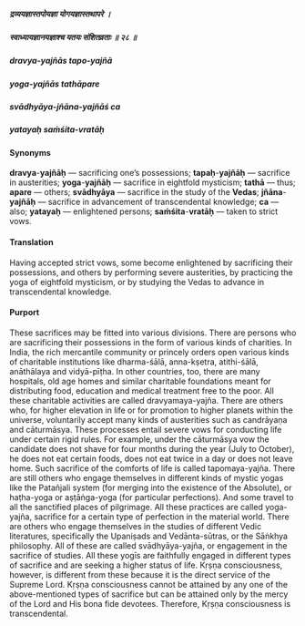 ##### द्रव्ययज्ञास्तपोयज्ञा योगयज्ञास्तथापरे ।
##### स्वाध्यायज्ञानयज्ञाश्च यतयः संशितव्रताः ॥ २८ ॥

##### dravya-yajñās tapo-yajñā
##### yoga-yajñās tathāpare
##### svādhyāya-jñāna-yajñāś ca
##### yatayaḥ saṁśita-vratāḥ

#### Synonyms

**dravya**-**yajñāḥ** — sacrificing one’s possessions; **tapaḥ**-**yajñāḥ** — sacrifice in austerities; **yoga**-**yajñāḥ** — sacrifice in eightfold mysticism; **tathā** — thus; **apare** — others; **svādhyāya** — sacrifice in the study of the **Vedas**; **jñāna**-**yajñāḥ** — sacrifice in advancement of transcendental knowledge; **ca** — also; **yatayaḥ** — enlightened persons; **saṁśita**-**vratāḥ** — taken to strict vows.

#### Translation

Having accepted strict vows, some become enlightened by sacrificing their possessions, and others by performing severe austerities, by practicing the yoga of eightfold mysticism, or by studying the Vedas to advance in transcendental knowledge.

#### Purport

These sacrifices may be fitted into various divisions. There are persons who are sacrificing their possessions in the form of various kinds of charities. In India, the rich mercantile community or princely orders open various kinds of charitable institutions like dharma-śālā, anna-kṣetra, atithi-śālā, anāthālaya and vidyā-pīṭha. In other countries, too, there are many hospitals, old age homes and similar charitable foundations meant for distributing food, education and medical treatment free to the poor. All these charitable activities are called dravyamaya-yajña. There are others who, for higher elevation in life or for promotion to higher planets within the universe, voluntarily accept many kinds of austerities such as candrāyaṇa and cāturmāsya. These processes entail severe vows for conducting life under certain rigid rules. For example, under the cāturmāsya vow the candidate does not shave for four months during the year (July to October), he does not eat certain foods, does not eat twice in a day or does not leave home. Such sacrifice of the comforts of life is called tapomaya-yajña. There are still others who engage themselves in different kinds of mystic yogas like the Patañjali system (for merging into the existence of the Absolute), or haṭha-yoga or aṣṭāṅga-yoga (for particular perfections). And some travel to all the sanctified places of pilgrimage. All these practices are called yoga-yajña, sacrifice for a certain type of perfection in the material world. There are others who engage themselves in the studies of different Vedic literatures, specifically the Upaniṣads and Vedānta-sūtras, or the Sāṅkhya philosophy. All of these are called svādhyāya-yajña, or engagement in the sacrifice of studies. All these yogīs are faithfully engaged in different types of sacrifice and are seeking a higher status of life. Kṛṣṇa consciousness, however, is different from these because it is the direct service of the Supreme Lord. Kṛṣṇa consciousness cannot be attained by any one of the above-mentioned types of sacrifice but can be attained only by the mercy of the Lord and His bona fide devotees. Therefore, Kṛṣṇa consciousness is transcendental.